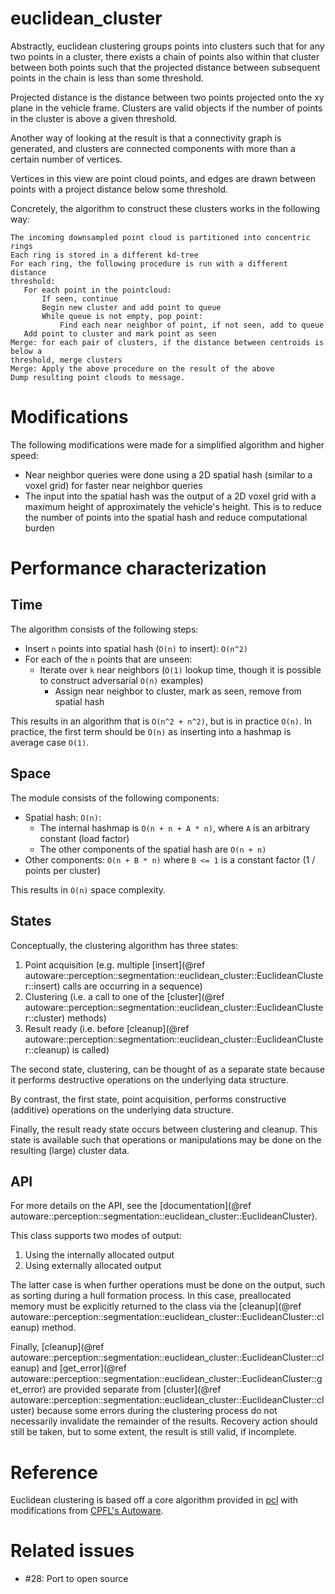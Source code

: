 euclidean_cluster
=================


Abstractly, euclidean clustering groups points into clusters such that for any
two points in a cluster, there exists a chain of points also within that cluster
between both points such that the projected distance between subsequent points
in the chain is less than some threshold.

Projected distance is the distance
between two points projected onto the xy plane in the vehicle frame. Clusters
are valid objects if the number of points in the cluster is above a given
threshold.

Another way of looking at the result is that a connectivity graph is generated,
and clusters are connected components with more than a certain number of
vertices.

Vertices in this view are point cloud points, and edges are drawn between points
with a project distance below some threshold.

Concretely, the algorithm to construct these clusters works in the following way:

```
The incoming downsampled point cloud is partitioned into concentric rings
Each ring is stored in a different kd-tree
For each ring, the following procedure is run with a different distance
threshold:
   For each point in the pointcloud:
       If seen, continue
       Begin new cluster and add point to queue
       While queue is not empty, pop point:
           Find each near neighbor of point, if not seen, add to queue
   Add point to cluster and mark point as seen
Merge: for each pair of clusters, if the distance between centroids is below a
threshold, merge clusters
Merge: Apply the above procedure on the result of the above
Dump resulting point clouds to message.
```


# Modifications

The following modifications were made for a simplified algorithm and higher speed:

- Near neighbor queries were done using a 2D spatial hash (similar to a voxel
grid) for faster near neighbor queries
- The input into the spatial hash was the output of a 2D voxel grid with a
maximum height of approximately the vehicle's height. This is to reduce the
number of points into the spatial hash and reduce computational burden

# Performance characterization


## Time

The algorithm consists of the following steps:
- Insert `n` points into spatial hash (`O(n)` to insert): `O(n^2)`
- For each of the `n` points that are unseen:
   - Iterate over `k` near neighbors (`O(1)` lookup time, though it is possible
   to construct adversarial `O(n)` examples)
       - Assign near neighbor to cluster, mark as seen, remove from spatial hash

This results in an algorithm that is `O(n^2 + n^2)`, but is in practice `O(n)`.
In practice, the first term should be `O(n)` as inserting into a hashmap is
average case `O(1)`.

## Space

The module consists of the following components:
- Spatial hash: `O(n)`:
    - The internal hashmap is `O(n + n + A * n)`, where `A` is an arbitrary
    constant (load factor)
    - The other components of the spatial hash are `O(n + n)`
- Other components: `O(n + B * n)` where `B <= 1` is a constant factor
(1 / points per cluster)

This results in `O(n)` space complexity.

## States

Conceptually, the clustering algorithm has three states:

1. Point acquisition (e.g. multiple
[insert](@ref autoware::perception::segmentation::euclidean_cluster::EuclideanCluster::insert)
calls are occurring in a sequence)
2. Clustering (i.e. a call to one of the
[cluster](@ref autoware::perception::segmentation::euclidean_cluster::EuclideanCluster::cluster)
methods)
3. Result ready (i.e. before
[cleanup](@ref autoware::perception::segmentation::euclidean_cluster::EuclideanCluster::cleanup)
is called)

The second state, clustering, can be thought of as a separate state because it performs destructive
operations on the underlying data structure.

By contrast, the first state, point acquisition, performs constructive (additive) operations on the
underlying data structure.

Finally, the result ready state occurs between clustering and cleanup. This state is available
such that operations or manipulations may be done on the resulting (large) cluster data.

## API

For more details on the API, see the
[documentation](@ref autoware::perception::segmentation::euclidean_cluster::EuclideanCluster).

This class supports two modes of output:

1. Using the internally allocated output
2. Using externally allocated output

The latter case is when further operations must be done on the output, such as sorting during a
hull formation process. In this case, preallocated memory must be explicitly returned to the
class via the
[cleanup](@ref autoware::perception::segmentation::euclidean_cluster::EuclideanCluster::cleanup)
method.

Finally,
[cleanup](@ref autoware::perception::segmentation::euclidean_cluster::EuclideanCluster::cleanup)
and
[get_error](@ref autoware::perception::segmentation::euclidean_cluster::EuclideanCluster::get_error)
are provided separate from
[cluster](@ref autoware::perception::segmentation::euclidean_cluster::EuclideanCluster::cluster)
because some errors during the clustering process do not necessarily invalidate the remainder
of the results. Recovery action should still be taken, but to some extent, the result is still
valid, if incomplete.

# Reference

Euclidean clustering is based off a core algorithm provided in [pcl](http://www.pointclouds.org/documentation/tutorials/cluster_extraction.php)
with modifications from [CPFL's Autoware](https://github.com/CPFL/Autoware/blob/efe17abbb7b831d0e826fb881c365f9ce34cf1d4/ros/src/computing/perception/detection/packages/lidar_tracker/nodes/euclidean_cluster/euclidean_cluster.cpp).


# Related issues

- #28: Port to open source
